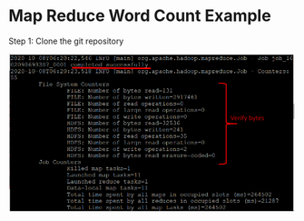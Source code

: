 # Map Reduce Word Count Example 

Step 1: Clone the git repository 

![Alt text](/images/Screenshot_2.png?raw=true "hadoop MR example")
